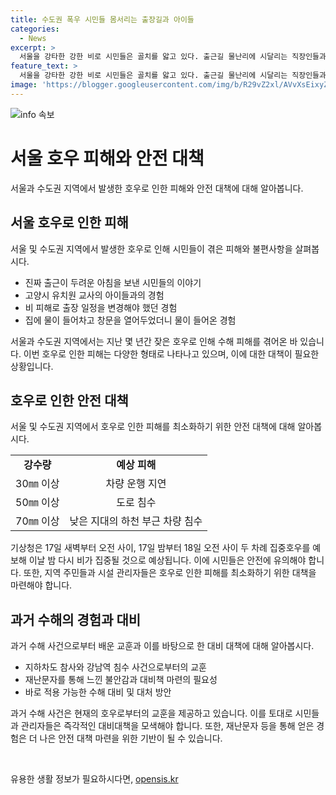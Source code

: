 ```yaml
---
title: 수도권 폭우 시민들 몸서리는 출장길과 아이들
categories:
  - News
excerpt: >
  서울을 강타한 강한 비로 시민들은 골치를 앓고 있다. 출근길 물난리에 시달리는 직장인들과, 어린이들을 안전하게 보낼 수 없는 교사들의 이야기가 이어졌다. 강한 비로 물받이가 넘치는 가운데 시민들은 긴급재난문자를 받으며 예년의 수해와 과거 참사를 떠올리며 불안해했다. 이에 기상청은 시간당 30㎜를 넘은 강우로 인한 차량 운행 불가능과 하천 부근 차량 침수 등 피해에 대비를 당부하고 있다.
feature_text: >
  서울을 강타한 강한 비로 시민들은 골치를 앓고 있다. 출근길 물난리에 시달리는 직장인들과, 어린이들을 안전하게 보낼 수 없는 교사들의 이야기가 이어졌다. 강한 비로 물받이가 넘치는 가운데 시민들은 긴급재난문자를 받으며 예년의 수해와 과거 참사를 떠올리며 불안해했다. 이에 기상청은 시간당 30㎜를 넘은 강우로 인한 차량 운행 불가능과 하천 부근 차량 침수 등 피해에 대비를 당부하고 있다.
image: 'https://blogger.googleusercontent.com/img/b/R29vZ2xl/AVvXsEixyZcFfHzMRdzZMjFBmAUKJYCLCGyLL1o632UiGVXcaFdKo_bkvkuCioo0uUKlGfBVcT3P84aROyZIXSBEx3Aw5nCQ3pTgDom1WDC4m8eifvWiAmWEEVb4x6G_l8C0QH225ldMjyaFvpxGEBGNO37VmDTDMHGhJPq73UglMfDca1-0aw/s1600/blogspot.png'
---
```


<p><img src="https://blogger.googleusercontent.com/img/b/R29vZ2xl/AVvXsEixyZcFfHzMRdzZMjFBmAUKJYCLCGyLL1o632UiGVXcaFdKo_bkvkuCioo0uUKlGfBVcT3P84aROyZIXSBEx3Aw5nCQ3pTgDom1WDC4m8eifvWiAmWEEVb4x6G_l8C0QH225ldMjyaFvpxGEBGNO37VmDTDMHGhJPq73UglMfDca1-0aw/s1600/blogspot.png" alt="info 속보" /></p>

<h1>서울 호우 피해와 안전 대책</h1>

<p>서울과 수도권 지역에서 발생한 호우로 인한 피해와 안전 대책에 대해 알아봅니다.</p>

<h2 data-ke-size="size26">서울 호우로 인한 피해</h2>

<p>서울 및 수도권 지역에서 발생한 호우로 인해 시민들이 겪은 피해와 불편사항을 살펴봅시다.</p>

<ul>
  <li>진짜 출근이 두려운 아침을 보낸 시민들의 이야기</li>
  <li>고양시 유치원 교사의 아이들과의 경험</li>
  <li>비 피해로 출장 일정을 변경해야 했던 경험</li>
  <li>집에 물이 들어차고 창문을 열어두었더니 물이 들어온 경험</li>
</ul>

<p data-ke-size="size16">서울과 수도권 지역에서는 지난 몇 년간 잦은 호우로 인해 수해 피해를 겪어온 바 있습니다. 이번 호우로 인한 피해는 다양한 형태로 나타나고 있으며, 이에 대한 대책이 필요한 상황입니다.</p>

<h2 data-ke-size="size26">호우로 인한 안전 대책</h2>

<p>서울 및 수도권 지역에서 호우로 인한 피해를 최소화하기 위한 안전 대책에 대해 알아봅시다.</p>

<table>
  <tr>
    <td style="text-align: center; height: 17px;"><b>강수량</b></td>
    <td style="text-align: center; height: 17px;"><b>예상 피해</b></td>
  </tr>
  <tr>
    <td style="text-align: center; height: 17px;">30㎜ 이상</td>
    <td style="text-align: center; height: 17px;">차량 운행 지연</td>
  </tr>
  <tr>
    <td style="text-align: center; height: 17px;">50㎜ 이상</td>
    <td style="text-align: center; height: 17px;">도로 침수</td>
  </tr>
  <tr>
    <td style="text-align: center; height: 17px;">70㎜ 이상</td>
    <td style="text-align: center; height: 17px;">낮은 지대의 하천 부근 차량 침수</td>
  </tr>
</table>

<p data-ke-size="size16">기상청은 17일 새벽부터 오전 사이, 17일 밤부터 18일 오전 사이 두 차례 집중호우를 예보해 이날 밤 다시 비가 집중될 것으로 예상됩니다. 이에 시민들은 안전에 유의해야 합니다. 또한, 지역 주민들과 시설 관리자들은 호우로 인한 피해를 최소화하기 위한 대책을 마련해야 합니다.</p>

<h2 data-ke-size="size26">과거 수해의 경험과 대비</h2>

<p>과거 수해 사건으로부터 배운 교훈과 이를 바탕으로 한 대비 대책에 대해 알아봅시다.</p>

<ul>
  <li>지하차도 참사와 강남역 침수 사건으로부터의 교훈</li>
  <li>재난문자를 통해 느낀 불안감과 대비책 마련의 필요성</li>
  <li>바로 적용 가능한 수해 대비 및 대처 방안</li>
</ul>

<p data-ke-size="size16">과거 수해 사건은 현재의 호우로부터의 교훈을 제공하고 있습니다. 이를 토대로 시민들과 관리자들은 즉각적인 대비대책을 모색해야 합니다. 또한, 재난문자 등을 통해 얻은 경험은 더 나은 안전 대책 마련을 위한 기반이 될 수 있습니다.</p>

<p data-ke-size="size16">&nbsp;</p>
유용한 생활 정보가 필요하시다면, <a href="https://opensis.kr" rel="dofollow">opensis.kr</a>


